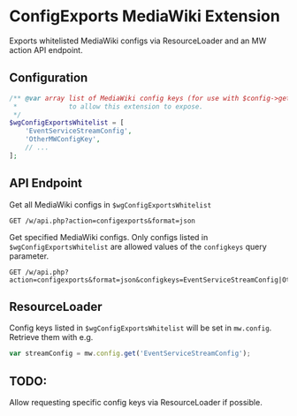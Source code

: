 # ConfigExports MediaWiki Extension

Exports whitelisted MediaWiki configs via ResourceLoader and an MW action API endpoint.


## Configuration

```php
/** @var array list of MediaWiki config keys (for use with $config->getConfig())
 *             to allow this extension to expose.
 */
$wgConfigExportsWhitelist = [
    'EventServiceStreamConfig',
    'OtherMWConfigKey',
    // ...
];
```

## API Endpoint

Get all MediaWiki configs in `$wgConfigExportsWhitelist`
```
GET /w/api.php?action=configexports&format=json
```

Get specified MediaWiki configs.  Only configs listed in `$wgConfigExportsWhitelist`
are allowed values of the `configkeys` query parameter.
```
GET /w/api.php?action=configexports&format=json&configkeys=EventServiceStreamConfig|OtherMWConfigKey
```

## ResourceLoader

Config keys listed in `$wgConfigExportsWhitelist` will be set in `mw.config`.
Retrieve them with e.g.

```javascript
var streamConfig = mw.config.get('EventServiceStreamConfig');
````

## TODO:
Allow requesting specific config keys via ResourceLoader if possible.

